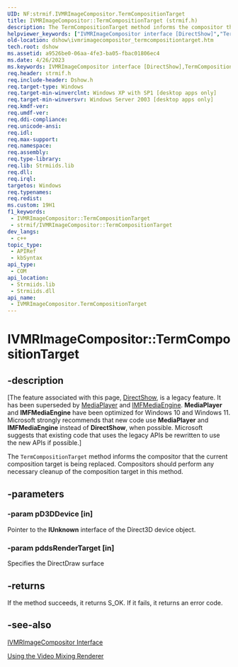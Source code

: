 ```yaml
---
UID: NF:strmif.IVMRImageCompositor.TermCompositionTarget
title: IVMRImageCompositor::TermCompositionTarget (strmif.h)
description: The TermCompositionTarget method informs the compositor that the current composition target is being replaced. Compositors should perform any necessary cleanup of the composition target in this method.
helpviewer_keywords: ["IVMRImageCompositor interface [DirectShow]","TermCompositionTarget method","IVMRImageCompositor.TermCompositionTarget","IVMRImageCompositor::TermCompositionTarget","IVMRImageCompositorStopCompositing","TermCompositionTarget","TermCompositionTarget method [DirectShow]","TermCompositionTarget method [DirectShow]","IVMRImageCompositor interface","dshow.ivmrimagecompositor_termcompositiontarget","strmif/IVMRImageCompositor::TermCompositionTarget"]
old-location: dshow\ivmrimagecompositor_termcompositiontarget.htm
tech.root: dshow
ms.assetid: a9526be0-06aa-4fe3-ba05-fbac01806ec4
ms.date: 4/26/2023
ms.keywords: IVMRImageCompositor interface [DirectShow],TermCompositionTarget method, IVMRImageCompositor.TermCompositionTarget, IVMRImageCompositor::TermCompositionTarget, IVMRImageCompositorStopCompositing, TermCompositionTarget, TermCompositionTarget method [DirectShow], TermCompositionTarget method [DirectShow],IVMRImageCompositor interface, dshow.ivmrimagecompositor_termcompositiontarget, strmif/IVMRImageCompositor::TermCompositionTarget
req.header: strmif.h
req.include-header: Dshow.h
req.target-type: Windows
req.target-min-winverclnt: Windows XP with SP1 [desktop apps only]
req.target-min-winversvr: Windows Server 2003 [desktop apps only]
req.kmdf-ver: 
req.umdf-ver: 
req.ddi-compliance: 
req.unicode-ansi: 
req.idl: 
req.max-support: 
req.namespace: 
req.assembly: 
req.type-library: 
req.lib: Strmiids.lib
req.dll: 
req.irql: 
targetos: Windows
req.typenames: 
req.redist: 
ms.custom: 19H1
f1_keywords:
 - IVMRImageCompositor::TermCompositionTarget
 - strmif/IVMRImageCompositor::TermCompositionTarget
dev_langs:
 - c++
topic_type:
 - APIRef
 - kbSyntax
api_type:
 - COM
api_location:
 - Strmiids.lib
 - Strmiids.dll
api_name:
 - IVMRImageCompositor.TermCompositionTarget
---
```


# IVMRImageCompositor::TermCompositionTarget


## -description

\[The feature associated with this page, [DirectShow](/windows/win32/directshow/directshow), is a legacy feature. It has been superseded by [MediaPlayer](/uwp/api/Windows.Media.Playback.MediaPlayer) and [IMFMediaEngine](/windows/win32/api/mfmediaengine/nn-mfmediaengine-imfmediaengine). **MediaPlayer** and **IMFMediaEngine** have been optimized for Windows 10 and Windows 11. Microsoft strongly recommends that new code use **MediaPlayer** and **IMFMediaEngine** instead of **DirectShow**, when possible. Microsoft suggests that existing code that uses the legacy APIs be rewritten to use the new APIs if possible.\]

The <code>TermCompositionTarget</code> method informs the compositor that the current composition target is being replaced. Compositors should perform any necessary cleanup of the composition target in this method.

## -parameters

### -param pD3DDevice [in]

Pointer to the <b>IUnknown</b> interface of the Direct3D device object.

### -param pddsRenderTarget [in]

Specifies the DirectDraw surface

## -returns

If the method succeeds, it returns S_OK. If it fails, it returns an error code.

## -see-also

<a href="/windows/desktop/api/strmif/nn-strmif-ivmrimagecompositor">IVMRImageCompositor Interface</a>



<a href="/windows/desktop/DirectShow/using-the-video-mixing-renderer">Using the Video Mixing Renderer</a>